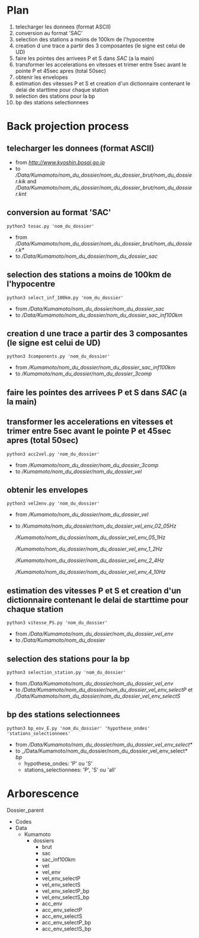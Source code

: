 # Plan

1. telecharger les donnees (format ASCII)
2. conversion au format 'SAC'
3. selection des stations a moins de 100km de l'hypocentre
4. creation d une trace a partir des 3 composantes (le signe est celui de UD)
5. faire les pointes des arrivees P et S dans _SAC_ (a la main)
6. transformer les accelerations en vitesses et trimer entre 5sec avant le pointe P et 45sec apres (total 50sec)
7. obtenir les envelopes
8. estimation des vitesses P et S et creation d'un dictionnaire contenant le delai de starttime pour chaque station
9. selection des stations pour la bp
10. bp des stations selectionnees

# Back projection process

## telecharger les donnees (format ASCII)

- from _http://www.kyoshin.bosai.go.jp_
- to _/Data/Kumamoto/nom_du_dossier/nom_du_dossier_brut/nom_du_dossier.kik_ and _/Data/Kumamoto/nom_du_dossier/nom_du_dossier_brut/nom_du_dossier.knt_

## conversion au format 'SAC'

`python3 tosac.py 'nom_du_dossier'` 
- from _/Data/Kumamoto/nom_du_dossier/nom_du_dossier_brut/nom_du_dossier.k*_
- to _/Data/Kumamoto/nom_du_dossier/nom_du_dossier_sac_

## selection des stations a moins de 100km de l'hypocentre

`python3 select_inf_100km.py 'nom_du_dossier'`
- from _/Data/Kumamoto/nom_du_dossier/nom_du_dossier_sac_
- to _/Data/Kumamoto/nom_du_dossier/nom_du_dossier_sac_inf100km_

## creation d une trace a partir des 3 composantes (le signe est celui de UD)

`python3 3components.py 'nom_du_dossier'`
- from _/Kumamoto/nom_du_dossier/nom_du_dossier_sac_inf100km_
- to _/Kumamoto/nom_du_dossier/nom_du_dossier_3comp_

## faire les pointes des arrivees P et S dans _SAC_ (a la main)

## transformer les accelerations en vitesses et trimer entre 5sec avant le pointe P et 45sec apres (total 50sec)

`python3 acc2vel.py 'nom_du_dossier'` 
- from _/Kumamoto/nom_du_dossier/nom_du_dossier_3comp_
- to _/Kumamoto/nom_du_dossier/nom_du_dossier_vel_

## obtenir les envelopes

`python3 vel2env.py 'nom_du_dossier'`
- from _/Kumamoto/nom_du_dossier/nom_du_dossier_vel_
- to _/Kumamoto/nom_du_dossier/nom_du_dossier_vel_env_02_05Hz_

	_/Kumamoto/nom_du_dossier/nom_du_dossier_vel_env_05_1Hz_

	_/Kumamoto/nom_du_dossier/nom_du_dossier_vel_env_1_2Hz_

	_/Kumamoto/nom_du_dossier/nom_du_dossier_vel_env_2_4Hz_

	_/Kumamoto/nom_du_dossier/nom_du_dossier_vel_env_4_10Hz_

## estimation des vitesses P et S et creation d'un dictionnaire contenant le delai de starttime pour chaque station

`python3 vitesse_PS.py 'nom_du_dossier'`
- from _/Data/Kumamoto/nom_du_dossier/nom_du_dossier_vel_env_
- to _/Data/Kumamoto/nom_du_dossier_

## selection des stations pour la bp

`python3 selection_station.py 'nom_du_dossier'`
- from _/Data/Kumamoto/nom_du_dossier/nom_du_dossier_vel_env_
- to _/Data/Kumamoto/nom_du_dossier/nom_du_dossier_vel_env_selectP_ et _/Data/Kumamoto/nom_du_dossier/nom_du_dossier_vel_env_selectS_

## bp des stations selectionnees

`python3 bp_env_E.py 'nom_du_dossier' 'hypothese_ondes' 'stations_selectionnees'`
- from _/Data/Kumamoto/nom_du_dossier/nom_du_dossier_vel_env_select*_
- to _/Data/Kumamoto/nom_du_dossier/nom_du_dossier_vel_env_select* _bp_
   - hypothese_ondes: 'P' ou 'S'
   - stations_selectionnees: 'P', 'S' ou 'all'

# Arborescence

Dossier_parent

- Codes
- Data
  - Kumamoto
    - dossiers
      - brut
      - sac
      - sac_inf100km
      - vel
      - vel_env
      - vel_env_selectP
      - vel_env_selectS
      - vel_env_selectP_bp
      - vel_env_selectS_bp
      - acc_env
      - acc_env_selectP
      - acc_env_selectS
      - acc_env_selectP_bp
      - acc_env_selectS_bp












